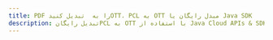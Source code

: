 ---title: PDF را به  تبدیل کنیدOTT، PCL به OTT مبدل رایگان یا Java SDKdescription: تبدیل رایگانPCL به OTT با استفاده از Java Cloud APIs & SDK همچنین اسناد PDF را در Cloud ایجاد، ویرایش و رندر کنید.---